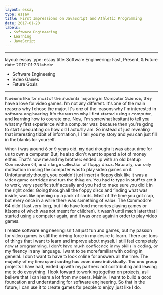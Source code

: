 ```yaml
---
layout: essay
type: essay
title: First Impressions on JavaScript and Athletic Programming
date: 2017-01-20
labels:
  - Software Engineering
  - Learning
  - JavaScript
---
```



---
layout: essay
type: essay
title: Software Engineering: Past, Present, & Future 
date: 2017-01-23
labels:
  - Software Engineering
  - Video Games
  - Future Goals
---



It seems like for most of the students majoring in Computer Science, they have a love for video games. I'm not any different. It's 
one of the main reasons why I chose the major. It's one of the reasons why I'm interested in software engineering. It's the reason
why I first started using a computer, and learning how to operate one. Now, I'm somewhat hesitant to tell you what my first
experience with a computer was, because then you're going to start speculating on how old I actually am. So instead of just
revealing that interesting tidbit of information, I'll tell you my story and you can just fill in the blanks for yourself. 

When I was around 8 or 9 years old, my dad thought it was about time for us to own a computer. But, he also didn't want to spend a 
lot of money either. That's how me and my brothers ended up with an old beatup Commodore 64, and a large collection of floppy 
discs. Naturally, our only motivation in using the computer was to play video games on it. Unfortunately though, you couldn't just 
insert a floppy disk like it was a video game cartridge and turn the thing on. You had to type in stuff to get it to work, very
specific stuff actually and you had to make sure you did it in the right order. Going through all the floppy discs and finding what
was inside, was like opening up a pack of cards. Most of the time you got crap, but every once in a while there was something of 
value. The Commodore 64 didn't last very long, but I do have fond memories playing games on it(some of which was not meant for 
children). It wasn't until much later that I started using a computer again, and it was once again in order to play video games. 



I realize software engineering isn't all just fun and games, but my passion for video games is still the driving force in my
desire to learn. There are tons of things that I want to learn and improve about myself. I still feel completely new at
programming. I don't have much confidence in my skills in coding, or my fluency in any language. I want to be more familiar
with coding in general. I don't want to have to look online for answers all the time. The majority of my time spent coding has been
done individually. The one group projects I have had, ended up with my partners not contributing and leaving me to do everything.
I look forward to working together on projects, as I believe that I can learn a lot from my peers. Mainly, I want to build a good
foundation and understanding for software engineering. So that in the future, I can use it to create games for people to enjoy, just like I do.
